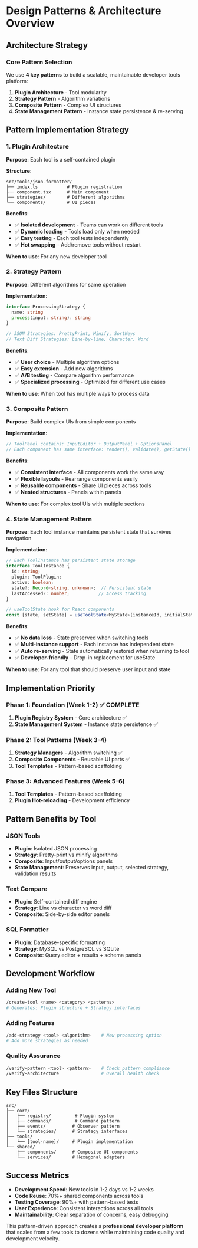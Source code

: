# Design Patterns & Architecture Overview

## Architecture Strategy

### Core Pattern Selection
We use **4 key patterns** to build a scalable, maintainable developer tools platform:

1. **Plugin Architecture** - Tool modularity
2. **Strategy Pattern** - Algorithm variations
3. **Composite Pattern** - Complex UI structures
4. **State Management Pattern** - Instance state persistence & re-serving

## Pattern Implementation Strategy

### 1. Plugin Architecture
**Purpose**: Each tool is a self-contained plugin

**Structure**:
```
src/tools/json-formatter/
├── index.ts           # Plugin registration
├── component.tsx      # Main component  
├── strategies/        # Different algorithms
└── components/        # UI pieces
```

**Benefits**:
- ✅ **Isolated development** - Teams can work on different tools
- ✅ **Dynamic loading** - Tools load only when needed
- ✅ **Easy testing** - Each tool tests independently
- ✅ **Hot swapping** - Add/remove tools without restart

**When to use**: For any new developer tool

### 2. Strategy Pattern  
**Purpose**: Different algorithms for same operation

**Implementation**:
```typescript
interface ProcessingStrategy {
  name: string
  process(input: string): string
}

// JSON Strategies: PrettyPrint, Minify, SortKeys
// Text Diff Strategies: Line-by-line, Character, Word
```

**Benefits**:
- ✅ **User choice** - Multiple algorithm options
- ✅ **Easy extension** - Add new algorithms
- ✅ **A/B testing** - Compare algorithm performance
- ✅ **Specialized processing** - Optimized for different use cases

**When to use**: When tool has multiple ways to process data

### 3. Composite Pattern
**Purpose**: Build complex UIs from simple components

**Implementation**:
```typescript
// ToolPanel contains: InputEditor + OutputPanel + OptionsPanel
// Each component has same interface: render(), validate(), getState()
```

**Benefits**:
- ✅ **Consistent interface** - All components work the same way
- ✅ **Flexible layouts** - Rearrange components easily
- ✅ **Reusable components** - Share UI pieces across tools
- ✅ **Nested structures** - Panels within panels

**When to use**: For complex tool UIs with multiple sections

### 4. State Management Pattern
**Purpose**: Each tool instance maintains persistent state that survives navigation

**Implementation**:
```typescript
// Each ToolInstance has persistent state storage
interface ToolInstance {
  id: string;
  plugin: ToolPlugin;
  active: boolean;
  state?: Record<string, unknown>;  // Persistent state
  lastAccessed?: number;           // Access tracking
}

// useToolState hook for React components
const [state, setState] = useToolState<MyState>(instanceId, initialState);
```

**Benefits**:
- ✅ **No data loss** - State preserved when switching tools
- ✅ **Multi-instance support** - Each instance has independent state
- ✅ **Auto re-serving** - State automatically restored when returning to tool
- ✅ **Developer-friendly** - Drop-in replacement for useState

**When to use**: For any tool that should preserve user input and state

## Implementation Priority

### Phase 1: Foundation (Week 1-2) ✅ COMPLETE
1. **Plugin Registry System** - Core architecture ✅
2. **State Management System** - Instance state persistence ✅

### Phase 2: Tool Patterns (Week 3-4)
1. **Strategy Managers** - Algorithm switching ✅
2. **Composite Components** - Reusable UI parts ✅
3. **Tool Templates** - Pattern-based scaffolding

### Phase 3: Advanced Features (Week 5-6)
1. **Tool Templates** - Pattern-based scaffolding
2. **Plugin Hot-reloading** - Development efficiency

## Pattern Benefits by Tool

### JSON Tools
- **Plugin**: Isolated JSON processing
- **Strategy**: Pretty-print vs minify algorithms
- **Composite**: Input/output/options panels
- **State Management**: Preserves input, output, selected strategy, validation results

### Text Compare
- **Plugin**: Self-contained diff engine
- **Strategy**: Line vs character vs word diff
- **Composite**: Side-by-side editor panels

### SQL Formatter
- **Plugin**: Database-specific formatting
- **Strategy**: MySQL vs PostgreSQL vs SQLite
- **Composite**: Query editor + results + schema panels

## Development Workflow

### Adding New Tool
```bash
/create-tool <name> <category> <patterns>
# Generates: Plugin structure + Strategy interfaces
```

### Adding Features
```bash
/add-strategy <tool> <algorithm>    # New processing option  
# Add more strategies as needed
```

### Quality Assurance
```bash
/verify-pattern <tool> <pattern>    # Check pattern compliance
/verify-architecture                # Overall health check
```

## Key Files Structure

```
src/
├── core/
│   ├── registry/         # Plugin system
│   ├── commands/         # Command pattern
│   ├── events/          # Observer pattern
│   └── strategies/      # Strategy interfaces
├── tools/
│   └── [tool-name]/     # Plugin implementation
└── shared/
    ├── components/      # Composite UI components
    └── services/        # Hexagonal adapters
```

## Success Metrics

- **Development Speed**: New tools in 1-2 days vs 1-2 weeks
- **Code Reuse**: 70%+ shared components across tools
- **Testing Coverage**: 90%+ with pattern-based tests
- **User Experience**: Consistent interactions across all tools
- **Maintainability**: Clear separation of concerns, easy debugging

This pattern-driven approach creates a **professional developer platform** that scales from a few tools to dozens while maintaining code quality and development velocity.